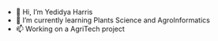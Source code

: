 - 👋 Hi, I’m Yedidya Harris
- 🌱 I’m currently learning Plants Science and AgroInformatics
- 📫 Working on a AgriTech project

<!---
deedeeharris/deedeeharris is a ✨ special ✨ repository because its `README.md` (this file) appears on your GitHub profile.
You can click the Preview link to take a look at your changes.
--->
